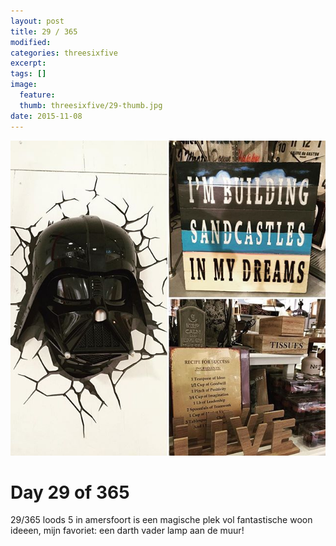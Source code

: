 ```yaml
---
layout: post
title: 29 / 365
modified:
categories: threesixfive
excerpt:
tags: []
image:
  feature: 
  thumb: threesixfive/29-thumb.jpg
date: 2015-11-08
---
```


![29](/images/threesixfive/29.jpg)

# Day 29 of 365

29/365 loods 5 in amersfoort is een magische plek vol fantastische woon ideeen, mijn favoriet: een darth vader lamp aan de muur!
